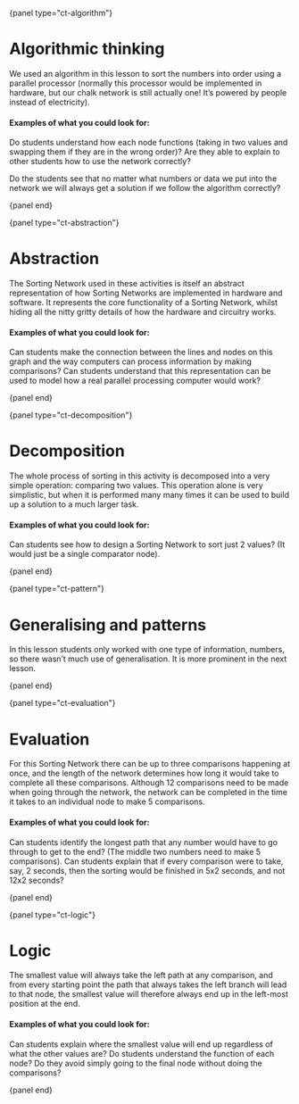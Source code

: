 {panel type="ct-algorithm"}

# Algorithmic thinking

We used an algorithm in this lesson to sort the numbers into order using a parallel processor (normally this processor would be implemented in hardware, but our chalk network is still actually one!
It’s powered by people instead of electricity).

#### Examples of what you could look for:

Do students understand how each node functions (taking in two values and swapping them if they are in the wrong order)?
Are they able to explain to other students how to use the network correctly?

Do the students see that no matter what numbers or data we put into the network we will always get a solution if we follow the algorithm correctly?

{panel end}

{panel type="ct-abstraction"}

# Abstraction

The Sorting Network used in these activities is itself an abstract representation of how Sorting Networks are implemented in hardware and software.
It represents the core functionality of a Sorting Network, whilst hiding all the nitty gritty details of how the hardware and circuitry works.

#### Examples of what you could look for:

Can students make the connection between the lines and nodes on this graph and the way computers can process information by making comparisons?
Can students understand that this representation can be used to model how a real parallel processing computer would work?

{panel end}

{panel type="ct-decomposition"}

# Decomposition

The whole process of sorting in this activity is decomposed into a very simple operation: comparing two values.
This operation alone is very simplistic, but when it is performed many many times it can be used to build up a solution to a much larger task.

#### Examples of what you could look for:

Can students see how to design a Sorting Network to sort just 2 values?
(It would just be a single comparator node).

{panel end}

{panel type="ct-pattern"}

# Generalising and patterns

In this lesson students only worked with one type of information, numbers, so there wasn’t much use of generalisation.
It is more prominent in the next lesson.

{panel end}

{panel type="ct-evaluation"}

# Evaluation

For this Sorting Network there can be up to three comparisons happening at once, and the length of the network determines how long it would take to complete all these comparisons.
Although 12 comparisons need to be made when going through the network, the network can be completed in the time it takes to an individual node to make 5 comparisons.

#### Examples of what you could look for:

Can students identify the longest path that any number would have to go through to get to the end?
(The middle two numbers need to make 5 comparisons).
Can students explain that if every comparison were to take, say, 2 seconds, then the sorting would be finished in 5x2 seconds, and not 12x2 seconds?

{panel end}

{panel type="ct-logic"}

# Logic

The smallest value will always take the left path at any comparison, and from every starting point the path that always takes the left branch will lead to that node, the smallest value will therefore always end up in the left-most position at the end.

#### Examples of what you could look for:

Can students explain where the smallest value will end up regardless of what the other values are?
Do students understand the function of each node?
Do they avoid simply going to the final node without doing the comparisons?

{panel end}
